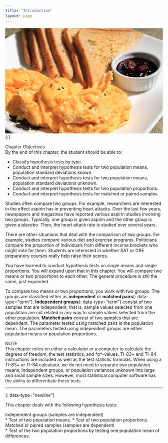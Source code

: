 ```yaml
---
title: "Introduction"
layout: page
---
```



<?cnx.eoc class="summary" title="Chapter Review"?>

<?cnx.eoc class="formula-review" title="Formula Review"?>

<?cnx.eoc class="practice" title="Practice"?>

<?cnx.eoc class="bring-together-exercises" title="Bringing It Together : Practice"?>

<?cnx.eoc class="free-response" title="Homework"?>

<?cnx.eoc class="bring-together-homework" title="Bringing It Together : Homework"?>

<?cnx.eoc class="references" title="References"?>

 ![This is a photo of a plate with a large pile of eggs in the foreground and six slices of toast in the background. There is a small dish of red jam sitting near the toast on the plate.](../resources/CNX_Stats_C10_CO.jpg "If you want to test a claim that involves two groups (the types of breakfasts eaten east and west of the Mississippi River) you can use a slightly different technique when conducting a hypothesis test. (credit: Chloe Lim)"){:}

<div data-type="note" class="chapter-objectives" data-label="" markdown="1">
<div data-type="title">
Chapter Objectives
</div>
By the end of this chapter, the student should be able to:

* Classify hypothesis tests by type.
* Conduct and interpret hypothesis tests for two population means, population standard deviations known.
* Conduct and interpret hypothesis tests for two population means, population standard deviations unknown.
* Conduct and interpret hypothesis tests for two population proportions.
* Conduct and interpret hypothesis tests for matched or paired samples.

</div>

Studies often compare two groups. For example, researchers are interested in the effect aspirin has in preventing heart attacks. Over the last few years, newspapers and magazines have reported various aspirin studies involving two groups. Typically, one group is given aspirin and the other group is given a placebo. Then, the heart attack rate is studied over several years.

There are other situations that deal with the comparison of two groups. For example, studies compare various diet and exercise programs. Politicians compare the proportion of individuals from different income brackets who might vote for them. Students are interested in whether SAT or GRE preparatory courses really help raise their scores.

You have learned to conduct hypothesis tests on single means and single proportions. You will expand upon that in this chapter. You will compare two means or two proportions to each other. The general procedure is still the same, just expanded.

To compare two means or two proportions, you work with two groups. The groups are classified either as **independent** or **matched pairs**{: data-type="term"}. **Independent groups**{: data-type="term"} consist of two samples that are independent, that is, sample values selected from one population are not related in any way to sample values selected from the other population. **Matched pairs** consist of two samples that are dependent. The parameter tested using matched pairs is the population mean. The parameters tested using independent groups are either population means or population proportions.

<div data-type="note" class="finger" data-label="" markdown="1">
<div data-type="title">
NOTE
</div>
This chapter relies on either a calculator or a computer to calculate the degrees of freedom, the test statistics, and *p*-values. TI-83+ and TI-84 instructions are included as well as the test statistic formulas. When using a TI-83+ or TI-84 calculator, we do not need to separate two population means, independent groups, or population variances unknown into large and small sample sizes. However, most statistical computer software has the ability to differentiate these tests.

</div>

* * *
{: data-type="newline"}

This chapter deals with the following hypothesis tests:

<div data-type="list" id="element-545" markdown="1">
<div data-type="title">
Independent groups (samples are independent)
</div>
* Test of two population means.
* Test of two population proportions.

</div>

<div data-type="list" id="element-786" markdown="1">
<div data-type="title">
Matched or paired samples (samples are dependent)
</div>
* Test of the two population proportions by testing one population mean of differences.

</div>

